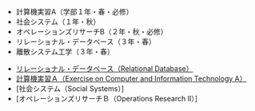 
* 計算機実習A（学部１年・春・必修）
* 社会システム（１年・秋）
* オペレーションズリサーチB（２年・秋・必修）
* リレーショナル・データベース（３年・春）
* 離散システム工学（３年・春） 

- [リレーショナル・データベース（Relational Database）](https://zi-ang-liu.github.io/jb-database/intro.html)
- [計算機実習Ａ（Exercise on Computer and Information Technology A）](https://zi-ang-liu.github.io/jb-cs101/intro.html)
- [社会システム（Social Systems）]
- [オペレーションズリサーチＢ（Operations Research II）]
